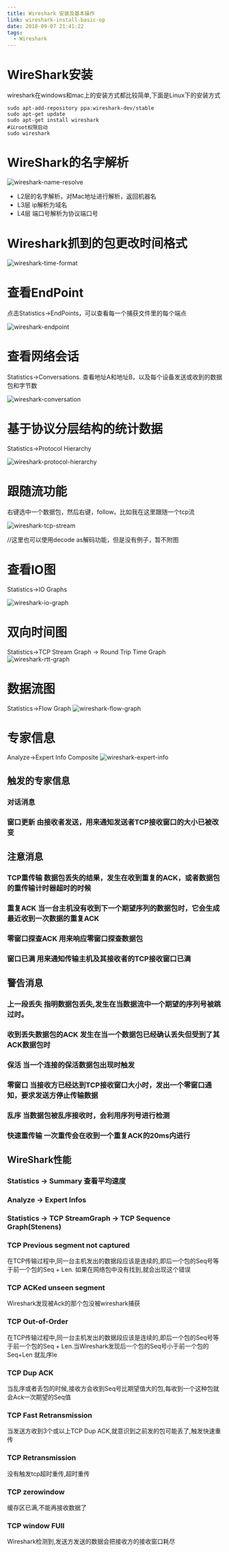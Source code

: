 ```yaml
---
title: Wireshark 安装及基本操作
link: wireshark-install-basic-op
date: 2018-09-07 21:41:22
tags:
  - Wireshark
---
```


# WireShark安装

wireshark在windows和mac上的安装方式都比较简单,下面是Linux下的安装方式

```
sudo apt-add-repository ppa:wireshark-dev/stable
sudo apt-get update
sudo apt-get install wireshark
#以root权限启动
sudo wireshark
```

# WireShark的名字解析

![wireshark-name-resolve](Images/wireshark-name-resolve.png)

- L2层的名字解析，对Mac地址进行解析，返回机器名
- L3层 ip解析为域名
- L4层 端口号解析为协议端口号

# Wireshark抓到的包更改时间格式

![wireshark-time-format](Images/wireshark-time-format.png)

# 查看EndPoint

点击Statistics->EndPoints，可以查看每一个捕获文件里的每个端点

![wireshark-endpoint](Images/wireshark-endpoint.png)

# 查看网络会话

Statistics->Conversations. 查看地址A和地址B，以及每个设备发送或收到的数据包和字节数

![wireshark-conversation](Images/wireshark-conversation.png)

# 基于协议分层结构的统计数据

Statistics->Protocol Hierarchy

![wireshark-protocol-hierarchy](Images/wireshark-protocol-hierarchy.png)

# 跟随流功能

右键选中一个数据包，然后右键，follow。比如我在这里跟随一个tcp流

![wireshark-tcp-stream](Images/wireshark-tcp-stream.png)

//这里也可以使用decode as解码功能，但是没有例子，暂不附图

# 查看IO图

Statistics->IO Graphs

![wireshark-io-graph](Images/wireshark-io-graph.png)

# 双向时间图

Statistics->TCP Stream Graph -> Round Trip Time Graph
![wireshark-rtt-graph](Images/wireshark-rtt-graph.png)

# 数据流图

Statistics->Flow Graph
![wireshark-flow-graph](Images/wireshark-flow-graph.png)

# 专家信息

Analyze->Expert Info Composite
![wireshark-expert-info](Images/wireshark-expert-info.png)

## 触发的专家信息

### 对话消息

### 窗口更新 由接收者发送，用来通知发送者TCP接收窗口的大小已被改变

## 注意消息

### TCP重传输 数据包丢失的结果，发生在收到重复的ACK，或者数据包的重传输计时器超时的时候

### 重复ACK 当一台主机没有收到下一个期望序列的数据包时，它会生成最近收到一次数据的重复ACK

### 零窗口探查ACK 用来响应零窗口探查数据包

### 窗口已满 用来通知传输主机及其接收者的TCP接收窗口已满

## 警告消息

### 上一段丢失 指明数据包丢失,发生在当数据流中一个期望的序列号被跳过时。

### 收到丢失数据包的ACK 发生在当一个数据包已经确认丢失但受到了其ACK数据包时

### 保活 当一个连接的保活数据包出现时触发

### 零窗口 当接收方已经达到TCP接收窗口大小时，发出一个零窗口通知，要求发送方停止传输数据

### 乱序 当数据包被乱序接收时，会利用序列号进行检测

### 快速重传输 一次重传会在收到一个重复ACK的20ms内进行

## WireShark性能

### Statistics -> Summary 查看平均速度

### Analyze -> Expert Infos

### Statistics -> TCP StreamGraph -> TCP Sequence Graph(Stenens)

### TCP Previous segment not captured

在TCP传输过程中,同一台主机发出的数据段应该是连续的,即后一个包的Seq号等于前一个包的Seq + Len. 如果在网络包中没有找到,就会出现这个错误

### TCP ACKed unseen segment

Wireshark发现被Ack的那个包没被wireshark捕获

### TCP Out-of-Order

在TCP传输过程中,同一台主机发出的数据段应该是连续的,即后一个包的Seq号等于前一个包的Seq +
Len.当Wireshark发现后一个包的Seq号小于前一个包的Seq+Len 就乱序le

### TCP Dup ACK

当乱序或者丢包的时候,接收方会收到Seq号比期望值大的包,每收到一个这种包就会Ack一次期望的Seq值

### TCP Fast Retransmission

当发送方收到3个或以上TCP Dup ACK,就意识到之前发的包可能丢了,触发快速重传

### TCP Retransmission

没有触发tcp超时重传,超时重传

### TCP zerowindow

缓存区已满,不能再接收数据了

### TCP window FUll

Wireshark检测到,发送方发送的数据会把接收方的接收窗口耗尽
